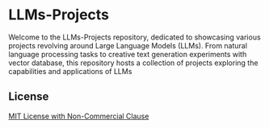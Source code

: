 # LLMs-Projects
Welcome to the LLMs-Projects repository, dedicated to showcasing various projects revolving around Large Language Models (LLMs). From natural language processing tasks to creative text generation experiments with vector database, this repository hosts a collection of projects exploring the capabilities and applications of LLMs


## License
[MIT License with Non-Commercial Clause]("[LICENSE](https://github.com/NirAharon1/LLMs-Projects/blob/main/Project%201%20-%20LLM%20Retriver%20With%20Vector%20Database/LICENSE.md)")